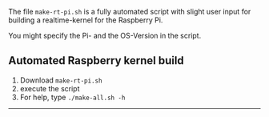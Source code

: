 The file `make-rt-pi.sh` is a fully automated script with slight user input for building a realtime-kernel for the Raspberry Pi.

You might specify the Pi- and the OS-Version in the script.


Automated Raspberry kernel build
---

1. Download `make-rt-pi.sh`
2. execute the script
3. For help, type `./make-all.sh -h`

-------